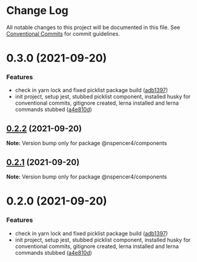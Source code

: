 # Change Log

All notable changes to this project will be documented in this file.
See [Conventional Commits](https://conventionalcommits.org) for commit guidelines.

# 0.3.0 (2021-09-20)


### Features

* check in yarn lock and fixed picklist package build ([adb1397](https://github.com/NSpencer4/monorepo-poc/commit/adb139703d2862b6e59f3785dc2b5db4eb69fb76))
* init project, setup jest, stubbed picklist component, installed husky for conventional commits, gitignore created, lerna installed and lerna commands stubbed ([a4e810d](https://github.com/NSpencer4/monorepo-poc/commit/a4e810d5511f2edf7e6c75d4993d841651259e9a))





## [0.2.2](https://github.com/NSpencer4/monorepo-poc/compare/@nspencer4/components@0.2.1...@nspencer4/components@0.2.2) (2021-09-20)

**Note:** Version bump only for package @nspencer4/components





## [0.2.1](https://github.com/NSpencer4/monorepo-poc/compare/@nspencer4/components@0.2.0...@nspencer4/components@0.2.1) (2021-09-20)

**Note:** Version bump only for package @nspencer4/components





# 0.2.0 (2021-09-20)


### Features

* check in yarn lock and fixed picklist package build ([adb1397](https://github.com/NSpencer4/monorepo-poc/commit/adb139703d2862b6e59f3785dc2b5db4eb69fb76))
* init project, setup jest, stubbed picklist component, installed husky for conventional commits, gitignore created, lerna installed and lerna commands stubbed ([a4e810d](https://github.com/NSpencer4/monorepo-poc/commit/a4e810d5511f2edf7e6c75d4993d841651259e9a))
